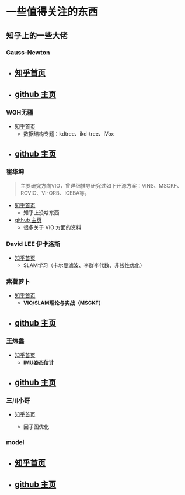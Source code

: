 # 一些值得关注的东西

## 知乎上的一些大佬

### Gauss-Newton

- [知乎首页](https://www.zhihu.com/people/yong-gan-de-xin-35-16/posts)
  - 

- [github 主页](https://link.zhihu.com/?target=https%3A//github.com/zhouyong1234)
  - 





### WGH无疆

- [知乎首页](https://www.zhihu.com/people/mach999/posts)
  - 数据结构专题：kdtree、ikd-tree、iVox
- [github 主页](https://github.com/KennyWGH)
  - 

### 崔华坤

> 主要研究方向VIO，曾详细推导研究过如下开源方案：VINS、MSCKF、ROVIO、VI-ORB、ICEBA等。

- [知乎首页](https://www.zhihu.com/people/yun-dan-feng-qing-36-42/posts)
  - 知乎上没啥东西
- [github 主页](https://github.com/StevenCui?page=3&tab=repositories)
  - 很多关于 VIO 方面的资料

### David LEE 伊卡洛斯

- [知乎首页](https://www.zhihu.com/people/li-peng-hua-16/columns)
  - SLAM学习（卡尔曼滤波、李群李代数、非线性优化）

### 紫薯萝卜

- [知乎首页](https://www.zhihu.com/people/mao-shu-yuan/posts?page=2)
  - **VIO/SLAM理论与实战（MSCKF）**
- [github 主页]()
  - 



### 王炜鑫

- [知乎首页](https://www.zhihu.com/people/wang-wei-xin-72-20)
  - **IMU姿态估计**
- [github 主页](https://github.com/WangWeixin442)
  - 

### 三川小哥

- [知乎首页](https://www.zhihu.com/people/sanchuan-96/columns)

  - 因子图优化

  

### model

- [知乎首页]()
  - 
- [github 主页]()
  - 



